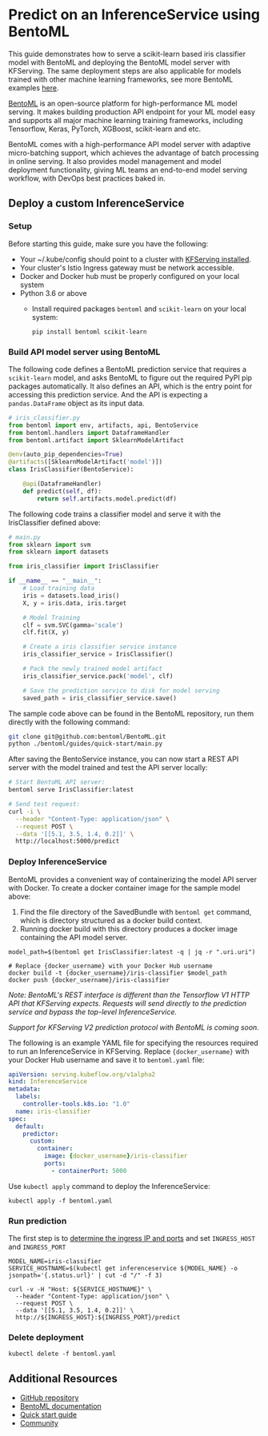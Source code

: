 # Predict on an InferenceService using BentoML

This guide demonstrates how to serve a scikit-learn based iris classifier model with BentoML
and deploying the BentoML model server with KFServing. The same deployment
steps are also applicable for models trained with other machine learning frameworks, see
more BentoML examples [here](https://docs.bentoml.org/en/latest/examples.html).

[BentoML](https://bentoml.org) is an open-source platform for high-performance ML model
serving. It makes building production API endpoint for your ML model easy and supports all
major machine learning training frameworks, including Tensorflow, Keras, PyTorch, XGBoost,
scikit-learn and etc.

BentoML comes with a high-performance API model server with adaptive micro-batching support,
which achieves the advantage of batch processing in online serving. It also provides model
management and model deployment functionality, giving ML teams an end-to-end model serving
workflow, with DevOps best practices baked in.

## Deploy a custom InferenceService

### Setup

Before starting this guide, make sure you have the following:

* Your ~/.kube/config should point to a cluster with [KFServing installed](https://github.com/kubeflow/kfserving/#install-kfserving).
* Your cluster's Istio Ingress gateway must be network accessible.
* Docker and Docker hub must be properly configured on your local system
* Python 3.6 or above
  * Install required packages `bentoml` and `scikit-learn` on your local system:

    ```shell
    pip install bentoml scikit-learn
    ```

### Build API model server using BentoML

The following code defines a BentoML prediction service that requires a `scikit-learn` model, and
asks BentoML to figure out the required PyPI pip packages automatically. It also defines
an API, which is the entry point for accessing this prediction service. And the API is
expecting a `pandas.DataFrame` object as its input data.

```python
# iris_classifier.py
from bentoml import env, artifacts, api, BentoService
from bentoml.handlers import DataframeHandler
from bentoml.artifact import SklearnModelArtifact

@env(auto_pip_dependencies=True)
@artifacts([SklearnModelArtifact('model')])
class IrisClassifier(BentoService):

    @api(DataframeHandler)
    def predict(self, df):
        return self.artifacts.model.predict(df)
```

The following code trains a classifier model and serve it with the IrisClassifier defined above:

```python
# main.py
from sklearn import svm
from sklearn import datasets

from iris_classifier import IrisClassifier

if __name__ == "__main__":
    # Load training data
    iris = datasets.load_iris()
    X, y = iris.data, iris.target

    # Model Training
    clf = svm.SVC(gamma='scale')
    clf.fit(X, y)

    # Create a iris classifier service instance
    iris_classifier_service = IrisClassifier()

    # Pack the newly trained model artifact
    iris_classifier_service.pack('model', clf)

    # Save the prediction service to disk for model serving
    saved_path = iris_classifier_service.save()
```

The sample code above can be found in the BentoML repository, run them directly with the
following command:

```bash
git clone git@github.com:bentoml/BentoML.git
python ./bentoml/guides/quick-start/main.py
```

After saving the BentoService instance, you can now start a REST API server with the
model trained and test the API server locally:

```bash
# Start BentoML API server:
bentoml serve IrisClassifier:latest
```

```bash
# Send test request:
curl -i \
  --header "Content-Type: application/json" \
  --request POST \
  --data '[[5.1, 3.5, 1.4, 0.2]]' \
  http://localhost:5000/predict
```

### Deploy InferenceService

BentoML provides a convenient way of containerizing the model API server with Docker. To
create a docker container image for the sample model above:

1. Find the file directory of the SavedBundle with `bentoml get` command, which is
directory structured as a docker build context.
2. Running docker build with this directory produces a docker image containing the API
model server.

```shell
model_path=$(bentoml get IrisClassifier:latest -q | jq -r ".uri.uri")

# Replace {docker_username} with your Docker Hub username
docker build -t {docker_username}/iris-classifier $model_path
docker push {docker_username}/iris-classifier
```

*Note: BentoML's REST interface is different than the Tensorflow V1 HTTP API that
KFServing expects. Requests will send directly to the prediction service and bypass the
top-level InferenceService.*

*Support for KFServing V2 prediction protocol with BentoML is coming soon.*

The following is an example YAML file for specifying the resources required to run an
InferenceService in KFServing. Replace `{docker_username}` with your Docker Hub username
and save it to `bentoml.yaml` file:

```yaml
apiVersion: serving.kubeflow.org/v1alpha2
kind: InferenceService
metadata:
  labels:
    controller-tools.k8s.io: "1.0"
  name: iris-classifier
spec:
  default:
    predictor:
      custom:
        container:
          image: {docker_username}/iris-classifier
          ports:
            - containerPort: 5000
```

Use `kubectl apply` command to deploy the InferenceService:

```shell
kubectl apply -f bentoml.yaml
```

### Run prediction
The first step is to [determine the ingress IP and ports](../../../README.md#determine-the-ingress-ip-and-ports) and set `INGRESS_HOST` and `INGRESS_PORT`

```shell
MODEL_NAME=iris-classifier
SERVICE_HOSTNAME=$(kubectl get inferenceservice ${MODEL_NAME} -o jsonpath='{.status.url}' | cut -d "/" -f 3)

curl -v -H "Host: ${SERVICE_HOSTNAME}" \
  --header "Content-Type: application/json" \
  --request POST \
  --data '[[5.1, 3.5, 1.4, 0.2]]' \
  http://${INGRESS_HOST}:${INGRESS_PORT}/predict
```

### Delete deployment

```shell
kubectl delete -f bentoml.yaml
```

## Additional Resources

* [GitHub repository](https://github.com/bentoml/BentoML)
* [BentoML documentation](https://docs.bentoml.org)
* [Quick start guide](https://docs.bentoml.org/en/latest/quickstart.html)
* [Community](https://join.slack.com/t/bentoml/shared_invite/enQtNjcyMTY3MjE4NTgzLTU3ZDc1MWM5MzQxMWQxMzJiNTc1MTJmMzYzMTYwMjQ0OGEwNDFmZDkzYWQxNzgxYWNhNjAxZjk4MzI4OGY1Yjg)
